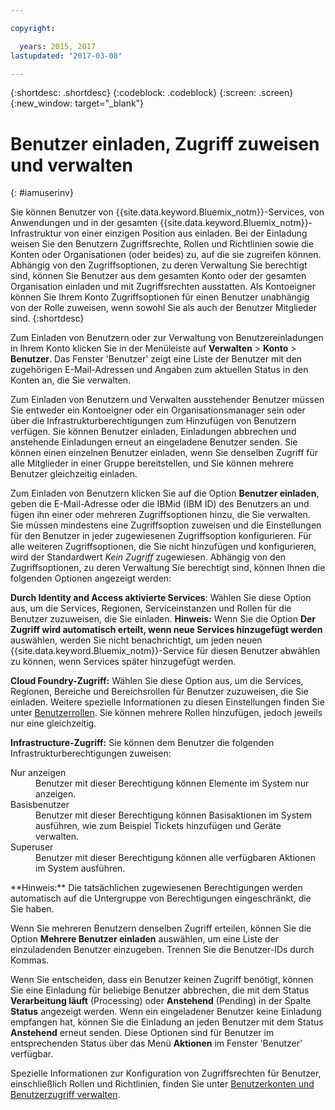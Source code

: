 ```yaml
---

copyright:

  years: 2015, 2017
lastupdated: "2017-03-08"

---
```


{:shortdesc: .shortdesc}
{:codeblock: .codeblock}
{:screen: .screen}
{:new_window: target="_blank"}

# Benutzer einladen, Zugriff zuweisen und verwalten
{: #iamuserinv}

Sie können Benutzer von {{site.data.keyword.Bluemix_notm}}-Services, von Anwendungen und in der gesamten {{site.data.keyword.Bluemix_notm}}-Infrastruktur von einer einzigen Position aus einladen. Bei der Einladung weisen Sie den Benutzern Zugriffsrechte, Rollen und Richtlinien sowie die Konten oder Organisationen (oder beides) zu, auf die sie zugreifen können. Abhängig von den Zugriffsoptionen, zu deren Verwaltung Sie berechtigt sind, können Sie Benutzer aus dem gesamten Konto oder der gesamten Organisation einladen und mit Zugriffsrechten ausstatten. Als Kontoeigner können Sie Ihrem Konto Zugriffsoptionen für einen Benutzer unabhängig von der Rolle zuweisen, wenn sowohl Sie als auch der Benutzer Mitglieder sind. 
{:shortdesc}

Zum Einladen von Benutzern oder zur Verwaltung von Benutzereinladungen in Ihrem Konto klicken Sie in der Menüleiste auf **Verwalten** &gt; **Konto** &gt; **Benutzer**. Das Fenster 'Benutzer' zeigt eine Liste der Benutzer mit den zugehörigen E-Mail-Adressen und Angaben zum aktuellen Status in den Konten an, die Sie verwalten. 

Zum Einladen von Benutzern und Verwalten ausstehender Benutzer müssen Sie entweder ein Kontoeigner oder ein Organisationsmanager sein oder über die Infrastrukturberechtigungen zum Hinzufügen von Benutzern verfügen.  Sie können Benutzer einladen, Einladungen abbrechen und anstehende Einladungen erneut an eingeladene Benutzer senden. Sie können einen einzelnen Benutzer einladen, wenn Sie denselben Zugriff für alle Mitglieder in einer Gruppe bereitstellen, und Sie können mehrere Benutzer gleichzeitig einladen.

Zum Einladen von Benutzern klicken Sie auf die Option **Benutzer einladen**, geben die E-Mail-Adresse oder die IBMid (IBM ID) des Benutzers an und fügen ihn einer oder mehreren Zugriffsoptionen hinzu, die Sie verwalten. Sie müssen mindestens eine Zugriffsoption zuweisen und die Einstellungen für den Benutzer in jeder zugewiesenen Zugriffsoption konfigurieren. Für alle weiteren Zugriffsoptionen, die Sie nicht hinzufügen und konfigurieren, wird der Standardwert *Kein Zugriff* zugewiesen. Abhängig von den Zugriffsoptionen, zu deren Verwaltung Sie berechtigt sind, können Ihnen die folgenden Optionen angezeigt werden:

**Durch Identity and Access aktivierte Services**:
Wählen Sie diese Option aus, um die Services, Regionen, Serviceinstanzen und Rollen für die Benutzer zuzuweisen, die Sie einladen.
**Hinweis:** Wenn Sie die Option **Der Zugriff wird automatisch erteilt, wenn neue Services hinzugefügt werden** auswählen, werden Sie nicht benachrichtigt, um jeden neuen {{site.data.keyword.Bluemix_notm}}-Service für diesen Benutzer abwählen zu können, wenn Services später hinzugefügt werden.

**Cloud Foundry-Zugriff:**
Wählen Sie diese Option aus, um die Services, Regionen, Bereiche und Bereichsrollen für Benutzer zuzuweisen, die Sie einladen. Weitere spezielle Informationen zu diesen Einstellungen finden Sie unter [Benutzerrollen](/docs/admin/users_roles.html#userrolesinfo). Sie können mehrere Rollen hinzufügen, jedoch jeweils nur eine gleichzeitig.

**Infrastructure-Zugriff:**
Sie können dem Benutzer die folgenden Infrastrukturberechtigungen zuweisen: 
<dl>
<dt>Nur anzeigen</dt>
<dd>Benutzer mit dieser Berechtigung können Elemente im System nur anzeigen.</dd>
<dt>Basisbenutzer</dt>
<dd>Benutzer mit dieser Berechtigung können Basisaktionen im System ausführen, wie zum Beispiel Tickets hinzufügen und Geräte verwalten.</dd>
<dt>Superuser</dt>
<dd>Benutzer mit dieser Berechtigung können alle verfügbaren Aktionen im System ausführen.</dd>
</dl>
**Hinweis:** Die tatsächlichen zugewiesenen Berechtigungen werden automatisch auf die Untergruppe von Berechtigungen eingeschränkt, die Sie haben.

Wenn Sie mehreren Benutzern denselben Zugriff erteilen, können Sie die Option **Mehrere Benutzer einladen** auswählen, um eine Liste der einzuladenden Benutzer einzugeben. Trennen Sie die Benutzer-IDs durch Kommas.  

Wenn Sie entscheiden, dass ein Benutzer keinen Zugriff benötigt, können Sie eine Einladung für beliebige Benutzer abbrechen, die mit dem Status **Verarbeitung läuft** (Processing) oder **Anstehend** (Pending) in der Spalte  **Status** angezeigt werden. Wenn ein eingeladener Benutzer keine Einladung empfangen hat, können Sie die Einladung an jeden Benutzer mit dem Status **Anstehend** erneut senden.  Diese Optionen sind für Benutzer im entsprechenden Status über das Menü **Aktionen** im Fenster 'Benutzer' verfügbar.

Spezielle Informationen zur Konfiguration von Zugriffsrechten für Benutzer, einschließlich Rollen und Richtlinien, finden Sie unter [Benutzerkonten und Benutzerzugriff verwalten](/docs/admin/iamusermanage.html).
